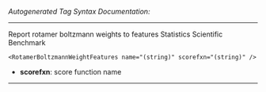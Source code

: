 _Autogenerated Tag Syntax Documentation:_

---
Report rotamer boltzmann weights to features Statistics Scientific Benchmark

```
<RotamerBoltzmannWeightFeatures name="(string)" scorefxn="(string)" />
```

-   **scorefxn**: score function name

---
